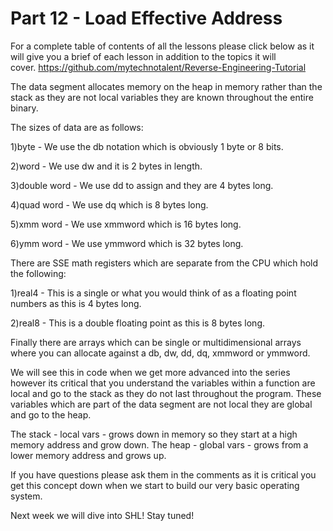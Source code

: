 # Part 12 - Load Effective Address

For a complete table of contents of all the lessons please click below as it will give you a brief of each lesson in addition to the topics it will cover.&nbsp;https://github.com/mytechnotalent/Reverse-Engineering-Tutorial

The data segment allocates memory on the heap in memory rather than the stack as they are not local variables they are known throughout the entire binary.&nbsp;

The sizes of data are as follows:

1)byte -&nbsp;We use the db notation which is obviously 1 byte or 8 bits.

2)word - We use dw and it is 2 bytes in length.

3)double word - We use dd to assign and they are 4 bytes long.

4)quad word - We use dq which is 8 bytes long.

5)xmm word - We use xmmword which is 16 bytes long.

6)ymm word - We use ymmword which is 32 bytes long.

There are SSE math registers which are separate from the CPU which hold the following:

1)real4 - This is a single or what you would think of as a floating point numbers as this is 4 bytes long.

2)real8 - This is a double floating point as this is 8 bytes long.

Finally there are arrays which can be single or multidimensional arrays where you can allocate against a db, dw, dd, dq, xmmword or ymmword.

We will see this in code when we get more advanced into the series however its critical that you understand the variables within a function are local and go to the stack as they do not last throughout the program.&nbsp;These variables which are part of the data segment are not local they are global and go to the heap.

The stack - local vars - grows down in memory so they start at a high memory address and grow down.&nbsp;The heap - global vars - grows from a lower memory address and grows up.&nbsp;

If you have questions please ask them in the comments as it is critical you get this concept down when we start to build our very basic operating system.

Next week we will dive into SHL! Stay tuned!